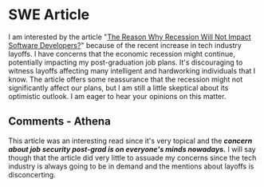 # SWE Article

I am interested by the article "[The Reason Why Recession Will Not Impact Software Developers?](https://medium.com/geekculture/the-reason-why-recession-will-not-impact-software-developers-c699ef2e3f4d)" because of the recent increase in tech industry layoffs. I have concerns that the economic recession might continue, potentially impacting my post-graduation job plans. It's discouraging to witness layoffs affecting many intelligent and hardworking individuals that I know. The article offers some reassurance that the recession might not significantly affect our plans, but I am still a little skeptical about its optimistic outlook. I am eager to hear your opinions on this matter.

## Comments - Athena
This article was an interesting read since it's very topical and the ***concern about job security post-grad is on everyone's minds nowadays.*** I will say though that the article did very little to assuade my concerns since the tech industry is always going to be in demand and the mentions about layoffs is disconcerting. 